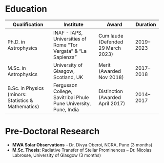 # Education

| Qualification | Institute | Award | Duration |
|---------------|-----------|-------|----------|
| Ph.D. in Astrophysics | INAF - IAPS, Universities of Rome “Tor Vergata” & “La Sapienza” | Cum laude (Defended 29 March 2023) | 2019–2023 |
| M.Sc. in Astrophysics | University of Glasgow, Scotland, UK | Merit (Awarded Nov 2018) | 2017–2018 |
| B.Sc. in Physics (minors: Statistics & Mathematics) | Fergusson College, Savitribai Phule Pune University, Pune, India | Distinction (Awarded April 2017) | 2014–2017 |


# Pre-Doctoral Research

- **MWA Solar Observations** – Dr. Divya Oberoi, NCRA, Pune (3 months)
- **M.Sc. Thesis:** Radiative Transfer of Stellar Prominences – Dr. Nicolas Labrosse, University of Glasgow (3 months)
